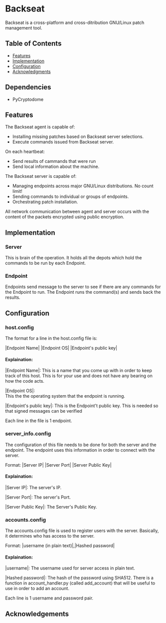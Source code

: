 # Backseat
Backseat is a cross-platform and cross-ditribution GNU/Linux patch management tool.

## Table of Contents
- [Features](#features)
- [Implementation](#implementation)
- [Configuration](#configuration)
- [Acknowledgments](#acknowledgments)

## Dependencies
- PyCryptodome

## Features

The Backseat agent is capable of:
- Installing missing patches based on Backseat server selections.  
- Execute commands issued from Backseat server.  

On each heartbeat:  
- Send results of cammands that were run
- Send local information about the machine.  

The Backseat server is capable of:  
-  Managing endpoints across major GNU/Linux distributions. No count limit!  
-  Sending commands to individual or groups of endpoints.  
-  Orchestrating patch installation.  

All network communication between agent and server occurs with the content of the packets encrypted using public encryption.

## Implementation
### Server
This is brain of the operation. It holds all the depots which hold the commands to be run by each Endpoint.

### Endpoint
Endpoints send message to the server to see if there are any commands for the Endpoint to run. The Endpoint runs the command(s) and sends back the results.


## Configuration
### host.config
The format for a line in the host.config file is:

|Endpoint Name| |Endpoint OS| |Endpoint's public key|

#### Explaination:
|Endpoint Name|:
This is a name that you come up with in order to keep track of this
host. This is for your use and does not have any bearing on how the
code acts.

|Endpoint OS|:	 
This the the operating system that the endpoint is running.

|Endpoint's public key|:
This is the Endpoint't public key. This is needed so that signed
messages can be verified

Each line in the file is 1 endpoint.

### server_info.config
The configuration of this file needs to be done for both the server and the
endpoint. The endpoint uses this information in order to connect with the
server.

Format:
|Server IP| |Server Port| |Server Public Key|

#### Explaination:
|Server IP|: The server's IP.

|Server Port|: The server's Port.

|Server Public Key|: The Server's Public Key.

### accounts.config
The accounts.config file is used to register users with the server. Basically,
it determines who has access to the server.

Format:
|username (in plain text)|,|Hashed password|

#### Explaination:
|username|:
The username used for server access in plain text.

|Hashed password|:
The hash of the password using SHA512. There is a function in account_handler.py
(called add_account) that will be useful to use in order to add an account.

Each line is 1 username and password pair.


## Acknowledgements
